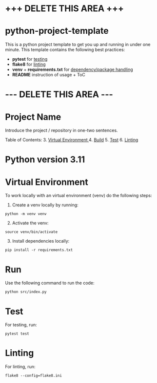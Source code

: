 # +++ DELETE THIS AREA +++
# python-project-template

This is a python project template to get you up and running in under one minute.
This template contains the following best practices:
- **pytest** for [testing](https://github.com/veilair/test-driven-development)
- **flake8** for [linting](https://www.makeuseof.com/what-is-linting/)
- **venv** + **requirements.txt** for [dependency/package handling](https://docs.python.org/3/library/venv.html#:~:text=New%20in%20version%203.3.,installed%20in%20their%20site%20directories.)
- **README** instruction of usage + ToC


# --- DELETE THIS AREA ---
# Project Name
Introduce the project / repository in one-two sentences.

Table of Contents:
3. [Virtual Environment ](#virtual-environment)
4. [Build](#build)
5. [Test](#test)
6. [Linting](#linting)

# Python version **3.11**

# Virtual Environment
To work locally with an virtual environment (venv) do the following steps:
1. Create a venv locally by running:
```
python -m venv venv
```
2. Activate the venv:
```
source venv/bin/activate
```
3. Install dependencies locally:
```
pip install -r requirements.txt
```

# Run
Use the following command to run the code:
```
python src/index.py
```

# Test
For testing, run:
```
pytest test
```

# Linting
For linting, run:
```
flake8 --config=flake8.ini
```
